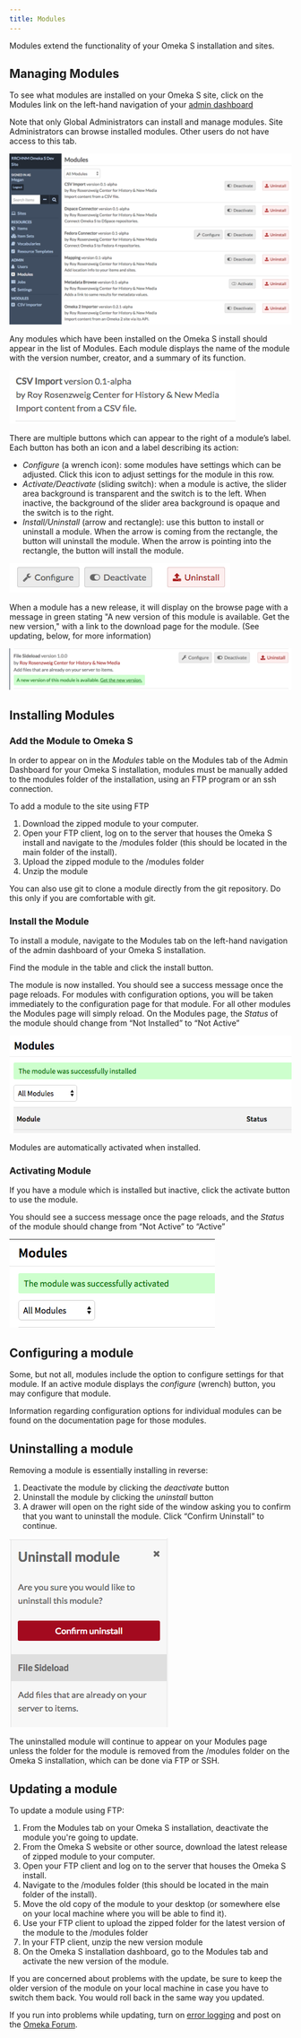 ```yaml
---
title: Modules
---
```


Modules extend the functionality of your Omeka S installation and sites. 

## Managing Modules

To see what modules are installed on your Omeka S site, click on the Modules link on the left-hand navigation of your [admin dashboard](../admin-dashboard.md)

Note that only Global Administrators can install and manage modules. Site Administrators can browse installed modules. Other users do not have access to this tab.

![Screen capture of admin dashboard showing Modules tab active.](modulesfiles/modulesbrowse.png)

Any modules which have been installed on the Omeka S install should appear in the list of Modules. Each module displays the name of the module with the version number, creator, and a summary of its function. 

![CSV import module label. It is version 0.1 alpha, created by RRCHNM, and is summaries as "import content from a CSV file."](modulesfiles/moduleLabel.png)


There are multiple buttons which can appear to the right of a module’s label. Each button has both an icon and a label describing its action:

- *Configure* (a wrench icon): some modules have settings which can be adjusted. Click this icon to adjust settings for the module in this row.
- *Activate/Deactivate* (sliding switch): when a module is active, the slider area background is transparent and the switch is to the left. When inactive, the background of the slider area background is opaque and the switch is to the right.
- *Install/Uninstall* (arrow and rectangle): use this button to install or uninstall a module. When the arrow is coming from the rectangle, the button will uninstall the module. When the arrow is pointing into the rectangle, the button will install the module.

![Icons described above, from right to left: configure, activate and deactivate, install and uninstall](modulesfiles/moduleButtons.png)

When a module has a new release, it will display on the browse page with a message in green stating "A new version of this module is available. Get the new version," with a link to the download page for the module. (See updating, below, for more information)

![File Sideload module row on the module browse page. Below the information about the module's version and function is the message quoted above, written in dark green text on a bright green highlight.](modulesfiles/moduleUpdatemsg.png)

## Installing Modules
### Add the Module to Omeka S
In order to appear on in the *Modules* table on the Modules tab of the Admin Dashboard for your Omeka S installation, modules must be manually added to the modules folder of the installation, using an FTP program or an ssh connection.

To add a module to the site using FTP

1. Download the zipped module to your computer.
1. Open your FTP client, log on to the server that houses  the Omeka S install and navigate to the /modules folder (this should be located in the main folder of the install).
1. Upload the zipped module to the /modules folder 
1. Unzip the module

You can also use git to clone a module directly from the git repository. Do this only if you are comfortable with git.

### Install the Module
To install a module, navigate to the Modules tab on the left-hand navigation of the admin dashboard of your Omeka S installation.

Find the module in the table and click the install button.

The module is now installed. You should see a success message once the page reloads. For modules with configuration options, you will be taken immediately to the configuration page for that module. For all other modules the Modules page will simply reload. On the Modules page, the *Status* of the module should change from “Not Installed” to “Not Active”

![Success message with green highlight reading “The module was successfully installed”](modulesfiles/mods_insuccess.png)

Modules are automatically activated when installed. 

### Activating Module
If you have a module which is installed but inactive, click the activate button to use the module.

You should see a success message once the page reloads, and the *Status* of the module should change from “Not Active” to “Active”

![Success message with green highlight reading “The module was successfully activated”](modulesfiles/mods_acsuccess.png)

## Configuring a module
Some, but not all, modules include the option to configure settings for that module. If an active module displays the *configure* (wrench) button, you may configure that module.

Information regarding configuration options for individual modules can be found on the documentation page for those modules.

## Uninstalling a module
Removing a module is essentially installing in reverse:

1. Deactivate the module by clicking the *deactivate* button
1. Uninstall the module by clicking the *uninstall* button
1. A drawer will open on the right side of the window asking you to confirm that you want to uninstall the module. Click “Confirm Uninstall” to continue.

![Uninstall module dialogue with the message “Are you sure you would like to uninstall this module?”](modulesfiles/mods_confirmuninstall.png)

The uninstalled module will continue to appear on your Modules page unless the folder for the module is removed from the /modules folder on the Omeka S installation, which can be done via FTP or SSH.

## Updating a module
To update a module using FTP:

1. From the Modules tab on your Omeka S installation, deactivate the module you're going to update.
2. From the Omeka S website or other source, download the latest release of zipped module to your computer.
1. Open your FTP client and log on to the server that houses the Omeka S install.
2. Navigate to the /modules folder (this should be located in the main folder of the install).
3. Move the old copy of the module to your desktop (or somewhere else on your local machine where you will be able to find it).
4. Use your FTP client to upload the zipped folder for the latest version of the module to the /modules folder 
5. In your FTP client, unzip the new version module
6. On the Omeka S installation dashboard, go to the Modules tab and activate the new version of the module.

If you are concerned about problems with the update, be sure to keep the older version of the module on your local machine in case you have to switch them back. You would roll back in the same way you updated.

If you run into problems while updating, turn on [error logging](../errorLogging) and post on the [Omeka Forum](https://forum.omeka.org/c/omeka-s/modules). 